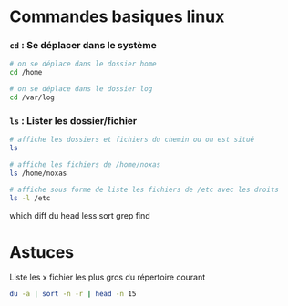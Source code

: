 # Commandes basiques linux

### ```cd``` : Se déplacer dans le système

```bash
# on se déplace dans le dossier home
cd /home

# on se déplace dans le dossier log
cd /var/log
```

### ```ls``` : Lister les dossier/fichier

```bash
# affiche les dossiers et fichiers du chemin ou on est situé
ls

# affiche les fichiers de /home/noxas
ls /home/noxas

# affiche sous forme de liste les fichiers de /etc avec les droits
ls -l /etc
```

which
diff
du
head
less
sort
grep
find

# Astuces

Liste les x fichier les plus gros du répertoire courant
```bash
du -a | sort -n -r | head -n 15
```
